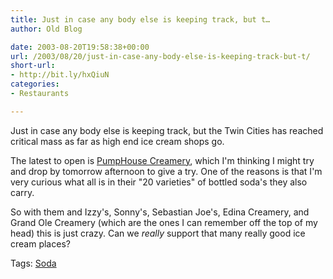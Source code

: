 ```yaml
---
title: Just in case any body else is keeping track, but t…
author: Old Blog

date: 2003-08-20T19:58:38+00:00
url: /2003/08/20/just-in-case-any-body-else-is-keeping-track-but-t/
short-url:
- http://bit.ly/hxQiuN
categories:
- Restaurants

---
```

<div class='microid-http+http:sha1:1e2a954d0942ce7e5abde15a077f24c705341e67'>

Just in case any body else is keeping track, but the Twin Cities has reached critical mass as far as high end ice cream shops go.

The latest to open is <a href="http://www.pumphousecreamery.com/index.htm">PumpHouse Creamery</a>, which I'm thinking I might try and drop by tomorrow afternoon to give a try. One of the reasons is that I'm very curious what all is in their "20 varieties" of bottled soda's they also carry.

So with them and Izzy's, Sonny's, Sebastian Joe's, Edina Creamery, and Grand Ole Creamery (which are the ones I can remember off the top of my head) this is just crazy. Can we <em>really</em> support that many really good ice cream places?

</div>

<div class="st-post-tags">
Tags: <a href="http://www.cavort.org/tag/soda/" title="Soda" rel="tag">Soda</a><br />
</div>